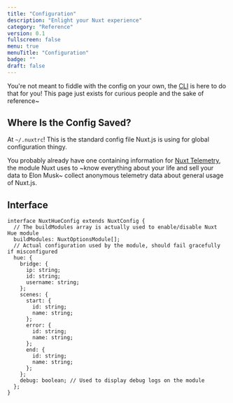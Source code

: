 ```yaml
---
title: "Configuration"
description: "Enlight your Nuxt experience"
category: "Reference"
version: 0.1
fullscreen: false
menu: true
menuTitle: "Configuration"
badge: ""
draft: false
---
```


You're not meant to fiddle with the config on your own, the [CLI](/reference/cli) is here to do that for you! This page just exists for curious people and the sake of reference~

## Where Is the Config Saved?

At `~/.nuxtrc`! This is the standard config file Nuxt.js is using for global configuration thingy.

You probably already have one containing information for [Nuxt Telemetry](https://github.com/nuxt/telemetry), the module Nuxt uses to ~know everything about your life and sell your data to Elon Musk~ collect anonymous telemetry data about general usage of Nuxt.js.

## Interface

<style>
  code .token.builtin {
    color: #bef264;
  }
</style>

```typescript[~/.nuxtrc]
interface NuxtHueConfig extends NuxtConfig {
  // The buildModules array is actually used to enable/disable Nuxt Hue module
  buildModules: NuxtOptionsModule[];
  // Actual configuration used by the module, should fail gracefully if misconfigured
  hue: {
    bridge: {
      ip: string;
      id: string;
      username: string;
    };
    scenes: {
      start: {
        id: string;
        name: string;
      };
      error: {
        id: string;
        name: string;
      };
      end: {
        id: string;
        name: string;
      };
    };
    debug: boolean; // Used to display debug logs on the module
  };
}
```
